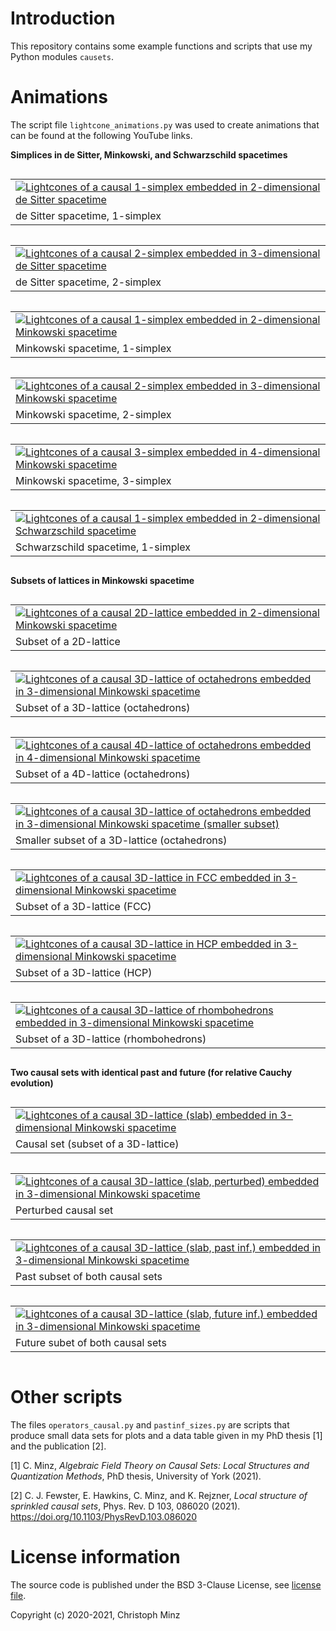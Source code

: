 # Introduction
This repository contains some example functions and scripts that use my Python modules `causets`.

# Animations
The script file `lightcone_animations.py` was used to create animations that can be found at the following YouTube links.

**Simplices in de Sitter, Minkowski, and Schwarzschild spacetimes**

<table style="display:inline-block">
	<tr>
		<td><a href="https://youtu.be/210CBU9gs7g"><img alt="Lightcones of a causal 1-simplex embedded in 2-dimensional de Sitter spacetime" src="thumbnails/de Sitter 1-simplex.png" /></a></td>
	<tr>
		<td>de Sitter spacetime, 1-simplex</td>
	</tr>
</table>
<table style="display:inline-block">
	<tr>
		<td><a href="https://youtu.be/MHfqVEsMl9k"><img alt="Lightcones of a causal 2-simplex embedded in 3-dimensional de Sitter spacetime" src="thumbnails/de Sitter 2-simplex.png" /></a></td>
	<tr>
		<td>de Sitter spacetime, 2-simplex</td>
	</tr>
</table>
<table style="display:inline-block">
	<tr>
		<td><a href="https://youtu.be/-Pp2Qjt0Wo0"><img alt="Lightcones of a causal 1-simplex embedded in 2-dimensional Minkowski spacetime" src="thumbnails/Minkowski 1-simplex.png" /></a></td>
	<tr>
		<td>Minkowski spacetime, 1-simplex</td>
	</tr>
</table>
<table style="display:inline-block">
	<tr>
		<td><a href="https://youtu.be/2LnYMXsoCIc"><img alt="Lightcones of a causal 2-simplex embedded in 3-dimensional Minkowski spacetime" src="thumbnails/Minkowski 2-simplex.png" /></a></td>
	<tr>
		<td>Minkowski spacetime, 2-simplex</td>
	</tr>
</table>
<table style="display:inline-block">
	<tr>
		<td><a href="https://youtu.be/EfA2KGUcr2A"><img alt="Lightcones of a causal 3-simplex embedded in 4-dimensional Minkowski spacetime" src="thumbnails/Minkowski 3-simplex.png" /></a></td>
	<tr>
		<td>Minkowski spacetime, 3-simplex</td>
	</tr>
</table>
<table style="display:inline-block">
	<tr>
		<td><a href="https://youtu.be/V6itk-HHwtY"><img alt="Lightcones of a causal 1-simplex embedded in 2-dimensional Schwarzschild spacetime" src="thumbnails/Schwarzschild 1-simplex.png" /></a></td>
	<tr>
		<td>Schwarzschild spacetime, 1-simplex</td>
	</tr>
</table>

**Subsets of lattices in Minkowski spacetime**

<table style="display:inline-block">
	<tr>
		<td><a href="https://youtu.be/U8AZqbhHEj8"><img alt="Lightcones of a causal 2D-lattice embedded in 2-dimensional Minkowski spacetime" src="thumbnails/Minkowski 2D-lattice.png" /></a></td>
	<tr>
		<td>Subset of a 2D-lattice</td>
	</tr>
</table>
<table style="display:inline-block">
	<tr>
		<td><a href="https://youtu.be/VOXtmuGf-kc"><img alt="Lightcones of a causal 3D-lattice of octahedrons embedded in 3-dimensional Minkowski spacetime" src="thumbnails/Minkowski 3D-lattice of octahedrons.png" /></a></td>
	<tr>
		<td>Subset of a 3D-lattice (octahedrons)</td>
	</tr>
</table>
<table style="display:inline-block">
	<tr>
		<td><a href="https://youtu.be/B8DOx5e9U8U"><img alt="Lightcones of a causal 4D-lattice of octahedrons embedded in 4-dimensional Minkowski spacetime" src="thumbnails/Minkowski 4D-lattice of octahedrons.png" /></a></td>
	<tr>
		<td>Subset of a 4D-lattice (octahedrons)</td>
	</tr>
</table>
<table style="display:inline-block">
	<tr>
		<td><a href="https://youtu.be/f9XwKcaB9hc"><img alt="Lightcones of a causal 3D-lattice of octahedrons embedded in 3-dimensional Minkowski spacetime (smaller subset)" src="thumbnails/Minkowski 3D-lattice of octahedrons (small).png" /></a></td>
	<tr>
		<td>Smaller subset of a 3D-lattice (octahedrons)</td>
	</tr>
</table>
<table style="display:inline-block">
	<tr>
		<td><a href="https://youtu.be/N4vFy9hY6_c"><img alt="Lightcones of a causal 3D-lattice in FCC embedded in 3-dimensional Minkowski spacetime" src="thumbnails/Minkowski 3D-lattice in FCC.png" /></a></td>
	<tr>
		<td>Subset of a 3D-lattice (FCC)</td>
	</tr>
</table>
<table style="display:inline-block">
	<tr>
		<td><a href="https://youtu.be/w_PLyktQx8U"><img alt="Lightcones of a causal 3D-lattice in HCP embedded in 3-dimensional Minkowski spacetime" src="thumbnails/Minkowski 3D-lattice in HCP.png" /></a></td>
	<tr>
		<td>Subset of a 3D-lattice (HCP)</td>
	</tr>
</table>
<table style="display:inline-block">
	<tr>
		<td><a href="https://youtu.be/3DPYr_Tch1U"><img alt="Lightcones of a causal 3D-lattice of rhombohedrons embedded in 3-dimensional Minkowski spacetime" src="thumbnails/Minkowski 3D-lattice of rhombohedrons.png" /></a></td>
	<tr>
		<td>Subset of a 3D-lattice (rhombohedrons)</td>
	</tr>
</table>

**Two causal sets with identical past and future (for relative Cauchy evolution)**

<table style="display:inline-block">
	<tr>
		<td><a href="https://youtu.be/F8sbslcMKnI"><img alt="Lightcones of a causal 3D-lattice (slab) embedded in 3-dimensional Minkowski spacetime" src="thumbnails/Minkowski 3D-lattice (slab).png" /></a></td>
	<tr>
		<td>Causal set (subset of a 3D-lattice)</td>
	</tr>
</table>
<table style="display:inline-block">
	<tr>
		<td><a href="https://youtu.be/QJ9YICw3YHM"><img alt="Lightcones of a causal 3D-lattice (slab, perturbed) embedded in 3-dimensional Minkowski spacetime" src="thumbnails/Minkowski 3D-lattice (slab, perturbed).png" /></a></td>
	<tr>
		<td>Perturbed causal set</td>
	</tr>
</table>
<table style="display:inline-block">
	<tr>
		<td><a href="https://youtu.be/pPm06w-ncOo"><img alt="Lightcones of a causal 3D-lattice (slab, past inf.) embedded in 3-dimensional Minkowski spacetime" src="thumbnails/Minkowski 3D-lattice (slab, past inf.).png" /></a></td>
	<tr>
		<td>Past subset of both causal sets</td>
	</tr>
</table>
<table style="display:inline-block">
	<tr>
		<td><a href="https://youtu.be/pN1DJ8gUVGk"><img alt="Lightcones of a causal 3D-lattice (slab, future inf.) embedded in 3-dimensional Minkowski spacetime" src="thumbnails/Minkowski 3D-lattice (slab, future inf.).png" /></a></td>
	<tr>
		<td>Future subet of both causal sets</td>
	</tr>
</table>

# Other scripts
The files `operators_causal.py` and `pastinf_sizes.py` are scripts that produce small data sets for plots and a data table given in my PhD thesis [1] and the publication [2].

[1] C. Minz, _Algebraic Field Theory on Causal Sets: Local Structures and Quantization Methods_, PhD thesis, University of York (2021).

[2] C. J. Fewster, E. Hawkins, C. Minz, and K. Rejzner, _Local structure of sprinkled causal sets_, Phys. Rev. D 103, 086020 (2021). https://doi.org/10.1103/PhysRevD.103.086020

# License information
The source code is published under the BSD 3-Clause License, see [license file](LICENSE.md).

Copyright (c) 2020-2021, Christoph Minz